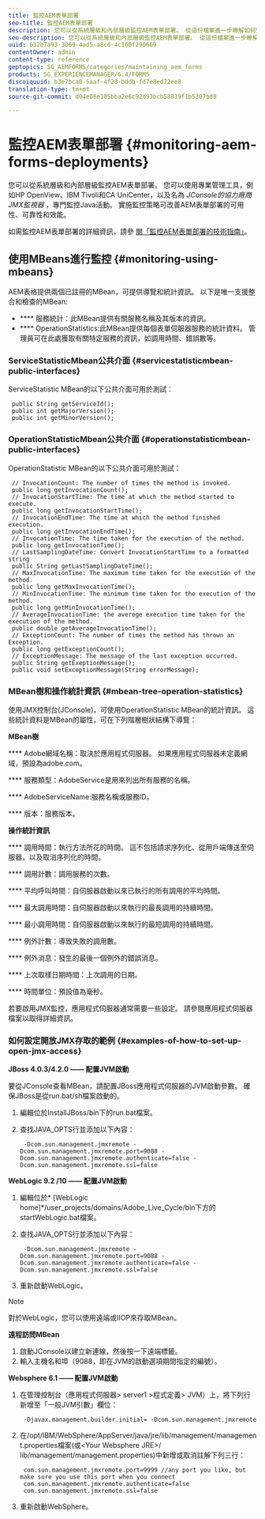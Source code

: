 ```yaml
---
title: 監控AEM表單部署
seo-title: 監控AEM表單部署
description: 您可以從系統層級和內部層級監控AEM表單部署。 從這份檔案進一步瞭解如何監控AEM表單部署。
seo-description: 您可以從系統層級和內部層級監控AEM表單部署。 從這份檔案進一步瞭解如何監控AEM表單部署。
uuid: 032b7a93-3069-4ad5-a8c6-4c160f290669
contentOwner: admin
content-type: reference
geptopics: SG_AEMFORMS/categories/maintaining_aem_forms
products: SG_EXPERIENCEMANAGER/6.4/FORMS
discoiquuid: b3e7bca0-5aaf-4f28-bddb-fd7e8ed72ee8
translation-type: tm+mt
source-git-commit: d04e08e105bba2e6c92d93bcb58839f1b5307bd8

---
```



# 監控AEM表單部署 {#monitoring-aem-forms-deployments}

您可以從系統層級和內部層級監控AEM表單部署。 您可以使用專業管理工具，例如HP OpenView、IBM Tivoli和CA UniCenter，以及名為 *JConsole的協力廠商JMX監視器* ，專門監控Java活動。 實施監控策略可改善AEM表單部署的可用性、可靠性和效能。

如需監控AEM表單部署的詳細資訊，請參 [閱「監控AEM表單部署的技術指南」](https://www.adobe.com/devnet/livecycle/pdfs/lc_monitoring_wp_ue.pdf)。

## 使用MBeans進行監控 {#monitoring-using-mbeans}

AEM表格提供兩個已註冊的MBean，可提供導覽和統計資訊。 以下是唯一支援整合和檢查的MBean:

* **** 服務統計：此MBean提供有關服務名稱及其版本的資訊。
* **** OperationStatistics:此MBean提供每個表單伺服器服務的統計資料。 管理員可在此處獲取有關特定服務的資訊，如調用時間、錯誤數等。

### ServiceStatisticMbean公共介面 {#servicestatisticmbean-public-interfaces}

ServiceStatistic MBean的以下公共介面可用於測試：

```as3
 public String getServiceId();  
 public int getMajorVersion();  
 public int getMinorVersion();
```

### OperationStatisticMbean公共介面 {#operationstatisticmbean-public-interfaces}

OperationStatistic MBean的以下公共介面可用於測試：

```as3
 // InvocationCount: The number of times the method is invoked.  
 public long getInvocationCount();  
 // InvocationStartTime: The time at which the method started to execute.  
 public long getInvocationStartTime();  
 // InvocationEndTime: The time at which the method finished execution.  
 public long getInvocationEndTime();  
 // InvocationTime: The time taken for the execution of the method.  
 public long getInvocationTime();  
 // LastSamplingDateTime: Convert InvocationStartTime to a formatted string  
 public String getLastSamplingDateTime();  
 // MaxInvocationTime: The maximum time taken for the execution of the method.  
 public long getMaxInvocationTime();  
 // MinInvocationTime: The minimum time taken for the execution of the method.  
 public long getMinInvocationTime();  
 // AverageInvocationTime: the averege execution time taken for the execution of the method.  
 public double getAverageInvocationTime();  
 // ExceptionCount: The number of times the method has thrown an Exception.  
 public long getExceptionCount();  
 // ExceptionMessage: The message of the last exception occurred.  
 public String getExeptionMessage();  
 public void setExceptionMessage(String errorMessage);
```

### MBean樹和操作統計資訊 {#mbean-tree-operation-statistics}

使用JMX控制台(JConsole)，可使用OperationStatistic MBean的統計資訊。 這些統計資料是MBean的屬性，可在下列階層樹狀結構下導覽：

**MBean樹**

**** Adobe網域名稱：取決於應用程式伺服器。 如果應用程式伺服器未定義網域，預設為adobe.com。

**** 服務類型：AdobeService是用來列出所有服務的名稱。

**** AdobeServiceName:服務名稱或服務ID。

**** 版本：服務版本。

**操作統計資訊**

**** 調用時間：執行方法所花的時間。 這不包括請求序列化、從用戶端傳送至伺服器，以及取消序列化的時間。

**** 調用計數：調用服務的次數。

**** 平均呼叫時間：自伺服器啟動以來已執行的所有調用的平均時間。

**** 最大調用時間：自伺服器啟動以來執行的最長調用的持續時間。

**** 最小調用時間：自伺服器啟動以來執行的最短調用的持續時間。

**** 例外計數：導致失敗的調用數。

**** 例外消息：發生的最後一個例外的錯誤消息。

**** 上次取樣日期時間：上次調用的日期。

**** 時間單位：預設值為毫秒。

若要啟用JMX監控，應用程式伺服器通常需要一些設定。 請參閱應用程式伺服器檔案以取得詳細資訊。

### 如何設定開放JMX存取的範例 {#examples-of-how-to-set-up-open-jmx-access}

**JBoss 4.0.3/4.2.0 —— 配置JVM啟動**

要從JConsole查看MBean，請配置JBoss應用程式伺服器的JVM啟動參數。 確保JBoss是從run.bat/sh檔案啟動的。

1. 編輯位於InstallJBoss/bin下的run.bat檔案。
1. 查找JAVA_OPTS行並添加以下內容：

   ```as3
    -Dcom.sun.management.jmxremote -Dcom.sun.management.jmxremote.port=9088 -Dcom.sun.management.jmxremote.authenticate=false -Dcom.sun.management.jmxremote.ssl=false
   ```

**WebLogic 9.2 /10 —— 配置JVM啟動**

1. 編輯位於* [WebLogic home]*/user_projects/domains/Adobe_Live_Cycle/bin下方的startWebLogic.bat檔案。
1. 查找JAVA_OPTS行並添加以下內容：

   ```as3
    -Dcom.sun.management.jmxremote -Dcom.sun.management.jmxremote.port=9088 -Dcom.sun.management.jmxremote.authenticate=false -Dcom.sun.management.jmxremote.ssl=false
   ```

1. 重新啟動WebLogic。

>[!NOTE]
>
>對於WebLogic，您可以使用遠端或IIOP來存取MBean。

**遠程訪問MBean**

1. 啟動JConsole以建立新連線，然後按一下遠端標籤。
1. 輸入主機名和埠（9088，即在JVM的啟動選項期間指定的編號）。

**Websphere 6.1 —— 配置JVM啟動**

1. 在管理控制台（應用程式伺服器> server1 >程式定義> JVM）上，將下列行新增至「一般JVM引數」欄位：

   ```as3
    -Djavax.management.builder.initial= -Dcom.sun.management.jmxremote
   ```

1. 在/opt/IBM/WebSphere/AppServer/java/jre/lib/management/management.properties檔案(或&lt;Your Websphere JRE>/ lib/management/management.properties)中新增或取消註解下列三行：

   ```as3
    com.sun.management.jmxremote.port=9999 //any port you like, but make sure you use this port when you connect  
    com.sun.management.jmxremote.authenticate=false  
    com.sun.management.jmxremote.ssl=false
   ```

1. 重新啟動WebSphere。

